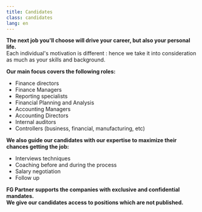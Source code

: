 ```yaml
---
title: Candidates
class: candidates
lang: en
---
```

**The next job you'll choose will drive your career, but also your personal life.**<br/>
Each individual's motivation is different : hence we take it into consideration as much as your skills and background.

**Our main focus covers the following roles:**<br/>
- Finance directors
- Finance Managers
- Reporting specialists
- Financial Planning and Analysis
- Accounting Managers
- Accounting Directors
- Internal auditors
- Controllers (business, financial, manufacturing, etc)


**We also guide our candidates with our expertise to maximize their chances getting the job:**<br/>
- Interviews techniques
- Coaching before and during the process
- Salary negotiation
- Follow up

**FG Partner supports the companies with exclusive and confidential mandates.**<br/>
**We give our candidates access to positions which are not published.**
